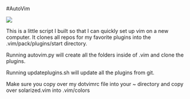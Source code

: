#AutoVim

![](http://i.imgur.com/YliejIw.jpg)

This is a little script I built so that I can quickly set up vim
on a new computer. It clones all repos for my favorite plugins into
the .vim/pack/plugins/start directory.

Running autovim.py will create all the folders inside of .vim and clone
the plugins.

Running updateplugins.sh will update all the plugins from git.

Make sure you copy over my dotvimrc file into your ~ directory and 
copy over solarized.vim into .vim/colors
